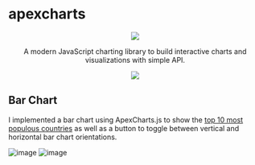 # apexcharts

<p align="center"><img src="https://apexcharts.com/media/apexcharts-logo.png"></p>

<p align="center">A modern JavaScript charting library to build interactive charts and visualizations with simple API.</p>

<p align="center"><a href="https://apexcharts.com/javascript-chart-demos/"><img src="https://apexcharts.com/media/apexcharts-banner.png"></a></p>

## Bar Chart
I implemented a bar chart using ApexCharts.js to show the [top 10 most populous countries](https://www.countries-ofthe-world.com/most-populous-countries.html) as well as a button to toggle between vertical and horizontal bar chart orientations.

![image](https://user-images.githubusercontent.com/13898099/46912538-7c8e2080-cf2c-11e8-9bd9-d89491441c37.png)
![image](https://user-images.githubusercontent.com/13898099/46912540-81eb6b00-cf2c-11e8-82b6-4bca8387c0c2.png)